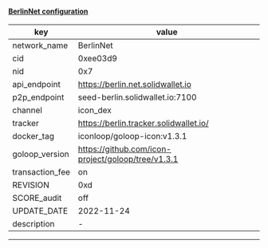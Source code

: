 #### [BerlinNet configuration](https://networkinfo.solidwallet.io/node_info/BerlinNet/default_configure.yml)
|key|value|
|---|---|
|network_name|BerlinNet|
|cid|0xee03d9|
|nid|0x7|
|api_endpoint|https://berlin.net.solidwallet.io|
|p2p_endpoint|seed-berlin.solidwallet.io:7100|
|channel|icon_dex|
|tracker|https://berlin.tracker.solidwallet.io/|
|docker_tag|iconloop/goloop-icon:v1.3.1|
|goloop_version|https://github.com/icon-project/goloop/tree/v1.3.1|
|transaction_fee|on|
|REVISION|0xd|
|SCORE_audit|off|
|UPDATE_DATE|2022-11-24|
|description|-|
---
